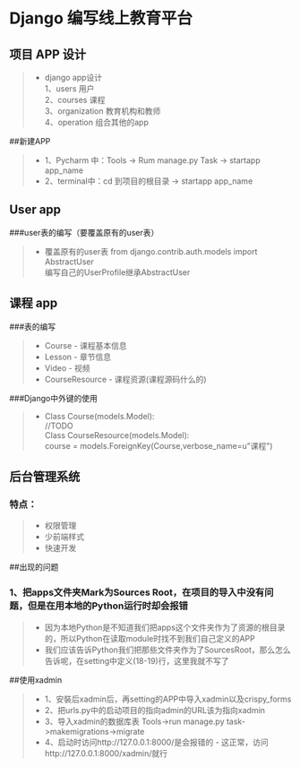 # Django 编写线上教育平台

## 项目 APP 设计 
>* django app设计   
   1、users   用户   
   2、courses   课程   
   3、organization   教育机构和教师   
   4、operation  组合其他的app   
   
##新建APP
>* 1、Pycharm 中：Tools -> Rum manage.py Task -> startapp app_name   
>* 2、terminal中：cd 到项目的根目录 -> startapp app_name

## User app
###user表的编写（要覆盖原有的user表）
>* 覆盖原有的user表
   from django.contrib.auth.models import AbstractUser    
   编写自己的UserProfile继承AbstractUser
   
## 课程 app
###表的编写
>* Course - 课程基本信息   
>* Lesson - 章节信息    
>* Video - 视频     
>* CourseResource - 课程资源(课程源码什么的)      

###Django中外键的使用
>* Class Course(models.Model):     
       //TODO      
   Class CourseResource(models.Model):      
       course = models.ForeignKey(Course,verbose_name=u"课程")
       
       
## 后台管理系统
### 特点：
>* 权限管理
>* 少前端样式
>* 快速开发


##出现的问题
### 1、把apps文件夹Mark为Sources Root，在项目的导入中没有问题，但是在用本地的Python运行时却会报错
>* 因为本地Python是不知道我们把apps这个文件夹作为了资源的根目录的，所以Python在读取module时找不到我们自己定义的APP
>* 我们应该告诉Python我们把那些文件夹作为了SourcesRoot，那么怎么告诉呢，在setting中定义(18-19)行，这里我就不写了
       

##使用xadmin
>* 1、安裝后xadmin后，再setting的APP中导入xadmin以及crispy_forms
>* 2、把urls.py中的启动项目的指向admin的URL该为指向xadmin
>* 3、导入xadmin的数据库表 Tools->run manage.py task->makemigrations->migrate
>* 4、启动时访问http://127.0.0.1:8000/是会报错的 - 这正常，访问http://127.0.0.1:8000/xadmin/就行

